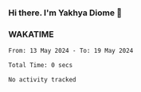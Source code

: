### Hi there. I'm Yakhya Diome 👋

### WAKATIME
<!--START_SECTION:waka-->

```txt
From: 13 May 2024 - To: 19 May 2024

Total Time: 0 secs

No activity tracked
```

<!--END_SECTION:waka-->
